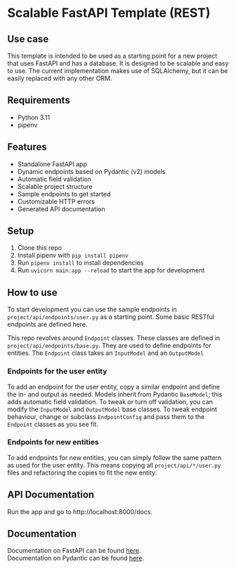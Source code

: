 # Scalable FastAPI Template (REST)

## Use case

This template is intended to be used as a starting point for a new project that uses FastAPI and 
has a database. It is designed to be scalable and easy to use. The current implementation makes use 
of SQLAlchemy, but it can be easily replaced with any other ORM.

## Requirements

- Python 3.11
- pipenv


## Features

- Standalone FastAPI app
- Dynamic endpoints based on Pydantic (v2) models
- Automatic field validation
- Scalable project structure
- Sample endpoints to get started
- Customizable HTTP errors
- Generated API documentation


## Setup

1. Clone this repo
2. Install pipenv with `pip install pipenv`
3. Run `pipenv install` to install dependencies
4. Run `uvicorn main:app --reload` to start the app for development


## How to use

To start development you can use the sample endpoints in `project/api/endpoints/user.py` as a starting
point. Some basic RESTful endpoints are defined here.

This repo revolves around `Endpoint` classes. These classes are defined in `project/api/endpoints/base.py`.
They are used to define endpoints for entities. The `Endpoint` class takes an `InputModel` and an `OutputModel`

### Endpoints for the user entity

To add an endpoint for the user entity, copy a similar endpoint and define the in- and output as needed. 
Models inherit from Pydantic `BaseModel`; this adds automatic field validation. 
To tweak or turn off validation, you can modify the `InputModel` and `OutputModel` base classes.
To tweak endpoint behaviour, change or subclass `EndpointConfig` and pass them to the `Endpoint` classes as you see fit.

### Endpoints for new entities

To add endpoints for new entities, you can simply follow the same pattern as used for the user entity. 
This means copying all `project/api/*/user.py` files and refactoring the copies to fit the new entity.


## API Documentation

Run the app and go to http://localhost:8000/docs.


## Documentation

Documentation on FastAPI can be found [here](https://fastapi.tiangolo.com/).\
Documentation on Pydantic can be found [here](https://docs.pydantic.dev/dev-v2/).